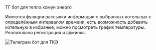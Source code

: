 ТГ бот для тепло комун энерго

Имеются функции рассылки информации о выбранных котельных с определённым интервалом времени, есть возможность добавить котельную в избраные, можно посмотреть график температуры.
Реализована регистрация и админка.

![Телеграм бот для ТКЭ](https://github.com/user-attachments/assets/f8819830-f259-4056-949e-d7acf0ff11d8)
